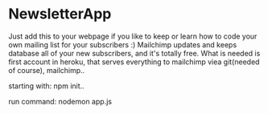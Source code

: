 # NewsletterApp
Just add this to your webpage if you like to keep or learn how to code your own mailing list for your subscribers :) Mailchimp updates and keeps database all of your new subscribers, and it's totally free. 
What is needed is first account in heroku, that serves everything to mailchimp viea git(needed of course), mailchimp.. 

starting with: npm init.. 

run command: nodemon app.js

